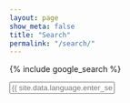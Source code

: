 ```yaml
---
layout: page
show_meta: false
title: "Search"
permalink: "/search/"
---
```


{% include google_search %}

<form style="padding-bottom: 200px;" onsubmit="google_search()" >
  <input type="text" id="google-search" placeholder="{{ site.data.language.enter_search_term }}">
</form>